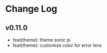 # Change Log

## v0.11.0

- feat(theme): theme sonic pi
- feat(theme): customize color for error lens
